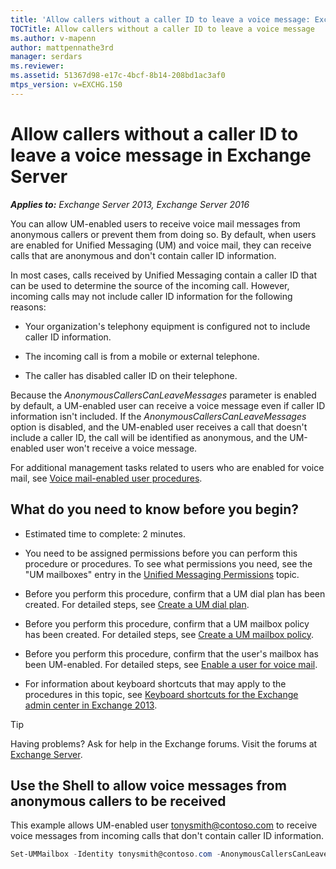 ```yaml
---
title: 'Allow callers without a caller ID to leave a voice message: Exchange 2013 Help'
TOCTitle: Allow callers without a caller ID to leave a voice message
ms.author: v-mapenn
author: mattpennathe3rd
manager: serdars
ms.reviewer:
ms.assetid: 51367d98-e17c-4bcf-8b14-208bd1ac3af0
mtps_version: v=EXCHG.150
---
```


# Allow callers without a caller ID to leave a voice message in Exchange Server

_**Applies to:** Exchange Server 2013, Exchange Server 2016_

You can allow UM-enabled users to receive voice mail messages from anonymous callers or prevent them from doing so. By default, when users are enabled for Unified Messaging (UM) and voice mail, they can receive calls that are anonymous and don't contain caller ID information.

In most cases, calls received by Unified Messaging contain a caller ID that can be used to determine the source of the incoming call. However, incoming calls may not include caller ID information for the following reasons:

- Your organization's telephony equipment is configured not to include caller ID information.

- The incoming call is from a mobile or external telephone.

- The caller has disabled caller ID on their telephone.

Because the _AnonymousCallersCanLeaveMessages_ parameter is enabled by default, a UM-enabled user can receive a voice message even if caller ID information isn't included. If the _AnonymousCallersCanLeaveMessages_ option is disabled, and the UM-enabled user receives a call that doesn't include a caller ID, the call will be identified as anonymous, and the UM-enabled user won't receive a voice message.

For additional management tasks related to users who are enabled for voice mail, see [Voice mail-enabled user procedures](voice-mail-enabled-user-procedures-exchange-2013-help.md).

## What do you need to know before you begin?

- Estimated time to complete: 2 minutes.

- You need to be assigned permissions before you can perform this procedure or procedures. To see what permissions you need, see the "UM mailboxes" entry in the [Unified Messaging Permissions](https://technet.microsoft.com/library/d326c3bc-8f33-434a-bf02-a83cc26a5498.aspx) topic.

- Before you perform this procedure, confirm that a UM dial plan has been created. For detailed steps, see [Create a UM dial plan](create-um-dial-plan-exchange-2013-help.md).

- Before you perform this procedure, confirm that a UM mailbox policy has been created. For detailed steps, see [Create a UM mailbox policy](create-um-mailbox-policy-exchange-2013-help.md).

- Before you perform this procedure, confirm that the user's mailbox has been UM-enabled. For detailed steps, see [Enable a user for voice mail](enable-a-user-for-voice-mail-exchange-2013-help.md).

- For information about keyboard shortcuts that may apply to the procedures in this topic, see [Keyboard shortcuts for the Exchange admin center in Exchange 2013](keyboard-shortcuts-in-the-exchange-admin-center-2013-help.md).

> [!TIP]
> Having problems? Ask for help in the Exchange forums. Visit the forums at [Exchange Server](https://go.microsoft.com/fwlink/p/?linkId=60612).

## Use the Shell to allow voice messages from anonymous callers to be received

This example allows UM-enabled user tonysmith@contoso.com to receive voice messages from incoming calls that don't contain caller ID information.

```powershell
Set-UMMailbox -Identity tonysmith@contoso.com -AnonymousCallersCanLeaveMessages $true
```
